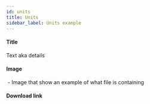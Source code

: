 ```yaml
---
id: units
title: Units
sidebar_label: Units example
---
```



#### Title

Text aka details

#### Image
![]() - Image that show an example of what file is containing

#### Download link
[]()
